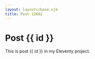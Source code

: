 ```yaml
---
layout: layouts/base.njk
title: Post 12682
---
```


# Post {{ id }}

This is post {{ id }} in my Eleventy project.

